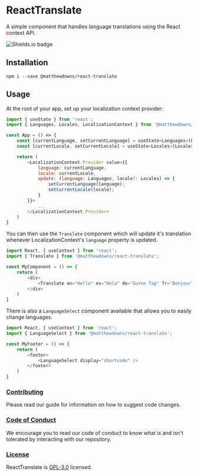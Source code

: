 # ReactTranslate
A simple component that handles language translations using the React context API.

![Shields.io badge](https://img.shields.io/david/matthewdowns/react-translate)

## Installation
`npm i --save @matthewdowns/react-translate`

## Usage

At the root of your app, set up your localization context provider:

```js
import { useState } from 'react';
import { Languages, Locales, LocalizationContext } from '@matthewdowns/react-translate';

const App = () => {
    const [currentLanguage, setCurrentLanguage] = useState<Languages>(Languages.en);
    const [currentLocale, setCurrentLocale] = useState<Locales>(Locales.enUS);

    return (
        <LocalizationContext.Provider value={{
            language: currentLanguage,
            locale: currentLocale,
            update: (language: Languages, locale?: Locales) => {
                setCurrentLanguage(language);
                setCurrentLocale(locale);
            }
        }}>
            ...
        </LocalizationContext.Provider>
    )
}
```

You can then use the `Translate` component which will update it's translation whenever LocalizationContext's `language` property is updated.

```js
import React, { useContext } from 'react';
import { Translate } from '@matthewdowns/react-translate';

const MyComponent = () => {
    return (
        <div>
            <Translate en="Hello" es="Hola" de="Guten Tag" fr="Bonjour" it="Salve" ru="Zdravstvuyte" />
        </div>
    )
}
```

There is also a `LanguageSelect` component available that allows you to easily change languages.

```js
import React, { useContext } from 'react';
import { LanguageSelect } from '@matthewdowns/react-translate';

const MyFooter = () => {
    return (
        <footer>
            <LanguageSelect display="shortcode" />
        </footer>
    )
}
```

### [Contributing](./CONTRIBUTING.md)
Please read our guide for information on how to suggest code changes.

### [Code of Conduct](./CODE_OF_CONDUCT.md) 
We encourage you to read our code of conduct to know what is and isn't tolerated by interacting with our repository.

### [License](./LICENSE)
ReactTranslate is [GPL-3.0](https://choosealicense.com/licenses/gpl-3.0/) licensed.

